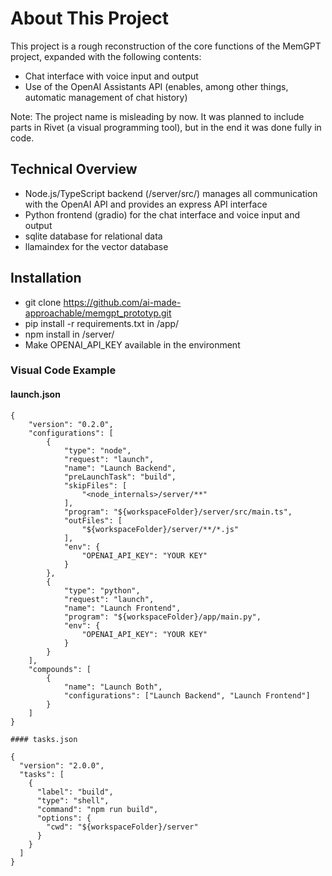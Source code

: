 # About This Project
This project is a rough reconstruction of the core functions of the MemGPT project, expanded with the following contents:
- Chat interface with voice input and output
- Use of the OpenAI Assistants API (enables, among other things, automatic management of chat history)

Note: The project name is misleading by now. It was planned to include parts in Rivet (a visual programming tool), but in the end it was done fully in code.

## Technical Overview
- Node.js/TypeScript backend (/server/src/) manages all communication with the OpenAI API and provides an express API interface
- Python frontend (gradio) for the chat interface and voice input and output
- sqlite database for relational data
- llamaindex for the vector database

## Installation
- git clone https://github.com/ai-made-approachable/memgpt_prototyp.git
- pip install -r requirements.txt in /app/
- npm install in /server/
- Make OPENAI_API_KEY available in the environment

### Visual Code Example
#### launch.json
```
{
    "version": "0.2.0",
    "configurations": [
        {
            "type": "node",
            "request": "launch",
            "name": "Launch Backend",
            "preLaunchTask": "build",
            "skipFiles": [
                "<node_internals>/server/**"
            ],
            "program": "${workspaceFolder}/server/src/main.ts",
            "outFiles": [
                "${workspaceFolder}/server/**/*.js"
            ],
            "env": {
                "OPENAI_API_KEY": "YOUR KEY"
            }
        },
        {
            "type": "python",
            "request": "launch",
            "name": "Launch Frontend",
            "program": "${workspaceFolder}/app/main.py",
            "env": {
                "OPENAI_API_KEY": "YOUR KEY"
            }
        }
    ],
    "compounds": [
        {
            "name": "Launch Both",
            "configurations": ["Launch Backend", "Launch Frontend"]
        }
    ]
}

#### tasks.json

{
  "version": "2.0.0",
  "tasks": [
    {
      "label": "build",
      "type": "shell",
      "command": "npm run build",
      "options": {
        "cwd": "${workspaceFolder}/server"
      }
    }
  ]
}
```
